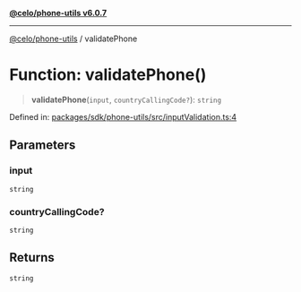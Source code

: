 [**@celo/phone-utils v6.0.7**](../README.md)

***

[@celo/phone-utils](../globals.md) / validatePhone

# Function: validatePhone()

> **validatePhone**(`input`, `countryCallingCode?`): `string`

Defined in: [packages/sdk/phone-utils/src/inputValidation.ts:4](https://github.com/celo-org/developer-tooling/blob/master/packages/sdk/phone-utils/src/inputValidation.ts#L4)

## Parameters

### input

`string`

### countryCallingCode?

`string`

## Returns

`string`
